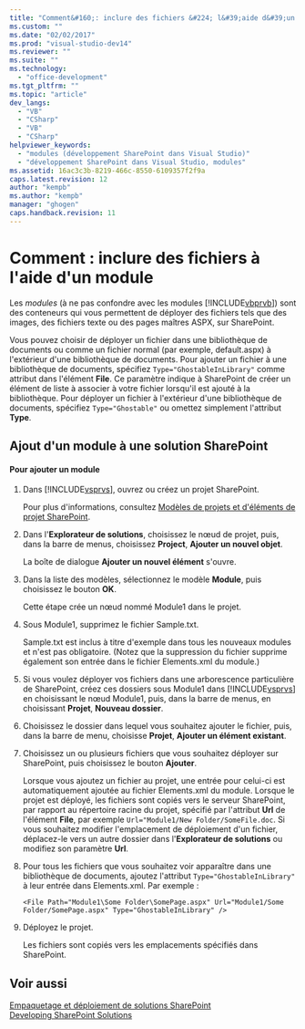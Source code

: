 ```yaml
---
title: "Comment&#160;: inclure des fichiers &#224; l&#39;aide d&#39;un module | Microsoft Docs"
ms.custom: ""
ms.date: "02/02/2017"
ms.prod: "visual-studio-dev14"
ms.reviewer: ""
ms.suite: ""
ms.technology: 
  - "office-development"
ms.tgt_pltfrm: ""
ms.topic: "article"
dev_langs: 
  - "VB"
  - "CSharp"
  - "VB"
  - "CSharp"
helpviewer_keywords: 
  - "modules (développement SharePoint dans Visual Studio)"
  - "développement SharePoint dans Visual Studio, modules"
ms.assetid: 16ac3c3b-8219-466c-8550-6109357f2f9a
caps.latest.revision: 12
author: "kempb"
ms.author: "kempb"
manager: "ghogen"
caps.handback.revision: 11
---
```

# Comment&#160;: inclure des fichiers &#224; l&#39;aide d&#39;un module
  Les *modules* \(à ne pas confondre avec les modules [!INCLUDE[vbprvb](../sharepoint/includes/vbprvb-md.md)]\) sont des conteneurs qui vous permettent de déployer des fichiers tels que des images, des fichiers texte ou des pages maîtres ASPX, sur SharePoint.  
  
 Vous pouvez choisir de déployer un fichier dans une bibliothèque de documents ou comme un fichier normal \(par exemple, default.aspx\) à l'extérieur d'une bibliothèque de documents.  Pour ajouter un fichier à une bibliothèque de documents, spécifiez `Type="GhostableInLibrary"` comme attribut dans l'élément **File**.  Ce paramètre indique à SharePoint de créer un élément de liste à associer à votre fichier lorsqu'il est ajouté à la bibliothèque.  Pour déployer un fichier à l'extérieur d'une bibliothèque de documents, spécifiez `Type="Ghostable"` ou omettez simplement l'attribut **Type**.  
  
## Ajout d'un module à une solution SharePoint  
  
#### Pour ajouter un module  
  
1.  Dans [!INCLUDE[vsprvs](../sharepoint/includes/vsprvs-md.md)], ouvrez ou créez un projet SharePoint.  
  
     Pour plus d'informations, consultez [Modèles de projets et d'éléments de projet SharePoint](../sharepoint/sharepoint-project-and-project-item-templates.md).  
  
2.  Dans l'**Explorateur de solutions**, choisissez le nœud de projet, puis, dans la barre de menus, choisissez **Project**, **Ajouter un nouvel objet**.  
  
     La boîte de dialogue **Ajouter un nouvel élément** s'ouvre.  
  
3.  Dans la liste des modèles, sélectionnez le modèle **Module**, puis choisissez le bouton **OK**.  
  
     Cette étape crée un nœud nommé Module1 dans le projet.  
  
4.  Sous Module1, supprimez le fichier Sample.txt.  
  
     Sample.txt est inclus à titre d'exemple dans tous les nouveaux modules et n'est pas obligatoire. \(Notez que la suppression du fichier supprime également son entrée dans le fichier Elements.xml du module.\)  
  
5.  Si vous voulez déployer vos fichiers dans une arborescence particulière de SharePoint, créez ces dossiers sous Module1 dans [!INCLUDE[vsprvs](../sharepoint/includes/vsprvs-md.md)] en choisissant le nœud Module1, puis, dans la barre de menus, en choisissant **Projet**, **Nouveau dossier**.  
  
6.  Choisissez le dossier dans lequel vous souhaitez ajouter le fichier, puis, dans la barre de menu, choisisse **Projet**, **Ajouter un élément existant**.  
  
7.  Choisissez un ou plusieurs fichiers que vous souhaitez déployer sur SharePoint, puis choisissez le bouton **Ajouter**.  
  
     Lorsque vous ajoutez un fichier au projet, une entrée pour celui\-ci est automatiquement ajoutée au fichier Elements.xml du module.  Lorsque le projet est déployé, les fichiers sont copiés vers le serveur SharePoint, par rapport au répertoire racine du projet, spécifié par l'attribut **Url** de l'élément **File**, par exemple `Url="Module1/New Folder/SomeFile.doc`.  Si vous souhaitez modifier l'emplacement de déploiement d'un fichier, déplacez\-le vers un autre dossier dans l'**Explorateur de solutions** ou modifiez son paramètre **Url**.  
  
8.  Pour tous les fichiers que vous souhaitez voir apparaître dans une bibliothèque de documents, ajoutez l'attribut `Type="GhostableInLibrary"` à leur entrée dans Elements.xml.  Par exemple :  
  
    ```  
    <File Path="Module1\Some Folder\SomePage.aspx" Url="Module1/Some Folder/SomePage.aspx" Type="GhostableInLibrary" />  
    ```  
  
9. Déployez le projet.  
  
     Les fichiers sont copiés vers les emplacements spécifiés dans SharePoint.  
  
## Voir aussi  
 [Empaquetage et déploiement de solutions SharePoint](../sharepoint/packaging-and-deploying-sharepoint-solutions.md)   
 [Developing SharePoint Solutions](../sharepoint/developing-sharepoint-solutions.md)  
  
  